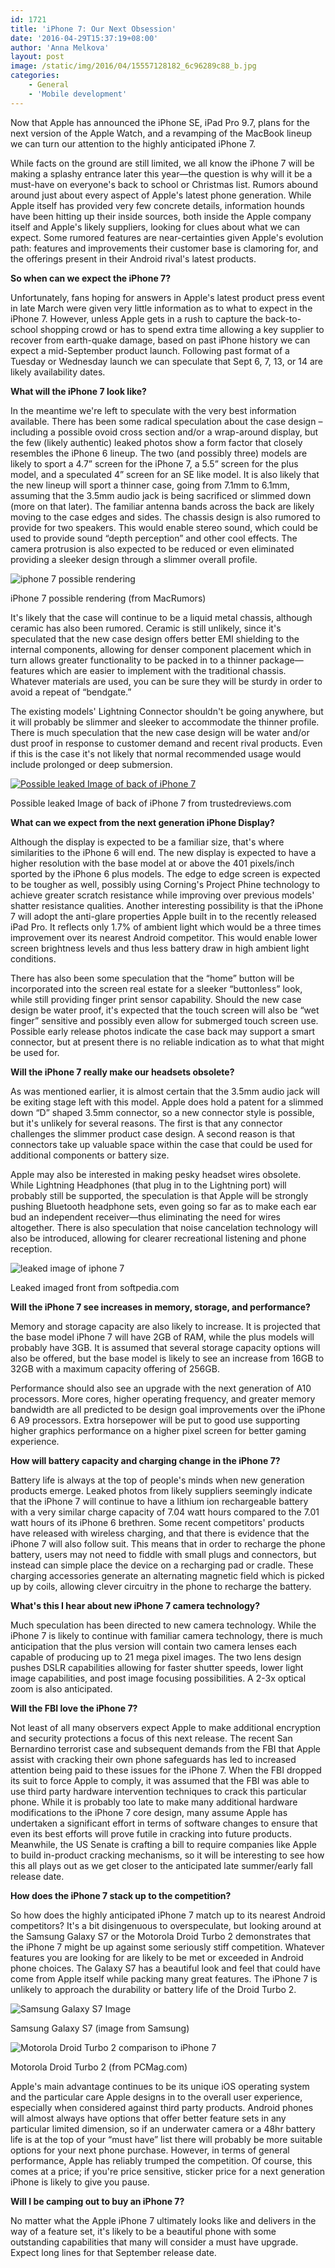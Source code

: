 ```yaml
---
id: 1721
title: 'iPhone 7: Our Next Obsession'
date: '2016-04-29T15:37:19+08:00'
author: 'Anna Melkova'
layout: post
image: /static/img/2016/04/15557128182_6c96289c88_b.jpg
categories:
    - General
    - 'Mobile development'
---
```


Now that Apple has announced the iPhone SE, iPad Pro 9.7, plans for the next version of the Apple Watch, and a revamping of the MacBook lineup we can turn our attention to the highly anticipated iPhone 7.

While facts on the ground are still limited, we all know the iPhone 7 will be making a splashy entrance later this year—the question is why will it be a must-have on everyone's back to school or Christmas list. Rumors abound around just about every aspect of Apple's latest phone generation. While Apple itself has provided very few concrete details, information hounds have been hitting up their inside sources, both inside the Apple company itself and Apple's likely suppliers, looking for clues about what we can expect. Some rumored features are near-certainties given Apple's evolution path: features and improvements their customer base is clamoring for, and the offerings present in their Android rival's latest products.

**So when can we expect the iPhone 7?**

Unfortunately, fans hoping for answers in Apple's latest product press event in late March were given very little information as to what to expect in the iPhone 7. However, unless Apple gets in a rush to capture the back-to-school shopping crowd or has to spend extra time allowing a key supplier to recover from earth-quake damage, based on past iPhone history we can expect a mid-September product launch. Following past format of a Tuesday or Wednesday launch we can speculate that Sept 6, 7, 13, or 14 are likely availability dates.

**What will the iPhone 7 look like?**

In the meantime we're left to speculate with the very best information available. There has been some radical speculation about the case design – including a possible ovoid cross section and/or a wrap-around display, but the few (likely authentic) leaked photos show a form factor that closely resembles the iPhone 6 lineup. The two (and possibly three) models are likely to sport a 4.7” screen for the iPhone 7, a 5.5” screen for the plus model, and a speculated 4” screen for an SE like model. It is also likely that the new lineup will sport a thinner case, going from 7.1mm to 6.1mm, assuming that the 3.5mm audio jack is being sacrificed or slimmed down (more on that later). The familiar antenna bands across the back are likely moving to the case edges and sides. The chassis design is also rumored to provide for two speakers. This would enable stereo sound, which could be used to provide sound “depth perception” and other cool effects. The camera protrusion is also expected to be reduced or even eliminated providing a sleeker design through a slimmer overall profile.

![iphone 7 possible rendering](/static/img/2016/04/1.jpg)

iPhone 7 possible rendering (from MacRumors)

It's likely that the case will continue to be a liquid metal chassis, although ceramic has also been rumored. Ceramic is still unlikely, since it's speculated that the new case design offers better EMI shielding to the internal components, allowing for denser component placement which in turn allows greater functionality to be packed in to a thinner package—features which are easier to implement with the traditional chassis. Whatever materials are used, you can be sure they will be sturdy in order to avoid a repeat of “bendgate.”

The existing models' Lightning Connector shouldn't be going anywhere, but it will probably be slimmer and sleeker to accommodate the thinner profile. There is much speculation that the new case design will be water and/or dust proof in response to customer demand and recent rival products. Even if this is the case it's not likely that normal recommended usage would include prolonged or deep submersion.

[![Possible leaked Image of back of iPhone 7](/static/img/2016/04/2.jpg)](/static/img/2016/04/2.jpg)

Possible leaked Image of back of iPhone 7 from trustedreviews.com

**What can we expect from the next generation iPhone Display?**

Although the display is expected to be a familiar size, that's where similarities to the iPhone 6 will end. The new display is expected to have a higher resolution with the base model at or above the 401 pixels/inch sported by the iPhone 6 plus models. The edge to edge screen is expected to be tougher as well, possibly using Corning's Project Phine technology to achieve greater scratch resistance while improving over previous models' shatter resistance qualities. Another interesting possibility is that the iPhone 7 will adopt the anti-glare properties Apple built in to the recently released iPad Pro. It reflects only 1.7% of ambient light which would be a three times improvement over its nearest Android competitor. This would enable lower screen brightness levels and thus less battery draw in high ambient light conditions.

There has also been some speculation that the “home” button will be incorporated into the screen real estate for a sleeker “buttonless” look, while still providing finger print sensor capability. Should the new case design be water proof, it's expected that the touch screen will also be “wet finger” sensitive and possibly even allow for submerged touch screen use. Possible early release photos indicate the case back may support a smart connector, but at present there is no reliable indication as to what that might be used for.

**Will the iPhone 7 really make our headsets obsolete?**

As was mentioned earlier, it is almost certain that the 3.5mm audio jack will be exiting stage left with this model. Apple does hold a patent for a slimmed down “D” shaped 3.5mm connector, so a new connector style is possible, but it's unlikely for several reasons. The first is that any connector challenges the slimmer product case design. A second reason is that connectors take up valuable space within the case that could be used for additional components or battery size.

Apple may also be interested in making pesky headset wires obsolete. While Lightning Headphones (that plug in to the Lightning port) will probably still be supported, the speculation is that Apple will be strongly pushing Bluetooth headphone sets, even going so far as to make each ear bud an independent receiver—thus eliminating the need for wires altogether. There is also speculation that noise cancelation technology will also be introduced, allowing for clearer recreational listening and phone reception.

![leaked image of iphone 7](/static/img/2016/04/3.jpg)

Leaked imaged front from softpedia.com

**Will the iPhone 7 see increases in memory, storage, and performance?**

Memory and storage capacity are also likely to increase. It is projected that the base model iPhone 7 will have 2GB of RAM, while the plus models will probably have 3GB. It is assumed that several storage capacity options will also be offered, but the base model is likely to see an increase from 16GB to 32GB with a maximum capacity offering of 256GB.

Performance should also see an upgrade with the next generation of A10 processors. More cores, higher operating frequency, and greater memory bandwidth are all predicted to be design goal improvements over the iPhone 6 A9 processors. Extra horsepower will be put to good use supporting higher graphics performance on a higher pixel screen for better gaming experience.

**How will battery capacity and charging change in the iPhone 7?**

Battery life is always at the top of people's minds when new generation products emerge. Leaked photos from likely suppliers seemingly indicate that the iPhone 7 will continue to have a lithium ion rechargeable battery with a very similar charge capacity of 7.04 watt hours compared to the 7.01 watt hours of its iPhone 6 brethren. Some recent competitors' products have released with wireless charging, and that there is evidence that the iPhone 7 will also follow suit. This means that in order to recharge the phone battery, users may not need to fiddle with small plugs and connectors, but instead can simple place the device on a recharging pad or cradle. These charging accessories generate an alternating magnetic field which is picked up by coils, allowing clever circuitry in the phone to recharge the battery.

**What's this I hear about new iPhone 7 camera technology?**

Much speculation has been directed to new camera technology. While the iPhone 7 is likely to continue with familiar camera technology, there is much anticipation that the plus version will contain two camera lenses each capable of producing up to 21 mega pixel images. The two lens design pushes DSLR capabilities allowing for faster shutter speeds, lower light image capabilities, and post image focusing possibilities. A 2-3x optical zoom is also anticipated.

**Will the FBI love the iPhone 7?**

Not least of all many observers expect Apple to make additional encryption and security protections a focus of this next release. The recent San Bernardino terrorist case and subsequent demands from the FBI that Apple assist with cracking their own phone safeguards has led to increased attention being paid to these issues for the iPhone 7. When the FBI dropped its suit to force Apple to comply, it was assumed that the FBI was able to use third party hardware intervention techniques to crack this particular phone. While it is probably too late to make many additional hardware modifications to the iPhone 7 core design, many assume Apple has undertaken a significant effort in terms of software changes to ensure that even its best efforts will prove futile in cracking into future products. Meanwhile, the US Senate is crafting a bill to require companies like Apple to build in-product cracking mechanisms, so it will be interesting to see how this all plays out as we get closer to the anticipated late summer/early fall release date.

**How does the iPhone 7 stack up to the competition?**

So how does the highly anticipated iPhone 7 match up to its nearest Android competitors? It's a bit disingenuous to overspeculate, but looking around at the Samsung Galaxy S7 or the Motorola Droid Turbo 2 demonstrates that the iPhone 7 might be up against some seriously stiff competition. Whatever features you are looking for are likely to be met or exceeded in Android phone choices. The Galaxy S7 has a beautiful look and feel that could have come from Apple itself while packing many great features. The iPhone 7 is unlikely to approach the durability or battery life of the Droid Turbo 2.

![Samsung Galaxy S7 Image](/static/img/2016/04/4.png)

Samsung Galaxy S7 (image from Samsung)

![Motorola Droid Turbo 2 comparison to iPhone 7](/static/img/2016/04/5-300x169.jpg)

Motorola Droid Turbo 2 (from PCMag.com)

Apple's main advantage continues to be its unique iOS operating system and the particular care Apple designs in to the overall user experience, especially when considered against third party products. Android phones will almost always have options that offer better feature sets in any particular limited dimension, so if an underwater camera or a 48hr battery life is at the top of your “must have” list there will probably be more suitable options for your next phone purchase. However, in terms of general performance, Apple has reliably trumped the competition. Of course, this comes at a price; if you're price sensitive, sticker price for a next generation iPhone is likely to give you pause.

**Will I be camping out to buy an iPhone 7?**

No matter what the Apple iPhone 7 ultimately looks like and delivers in the way of a feature set, it's likely to be a beautiful phone with some outstanding capabilities that many will consider a must have upgrade. Expect long lines for that September release date.